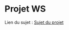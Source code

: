 # Projet WS

Lien du sujet : [Sujet du projet](https://www-inf.telecom-sudparis.eu/SIMBAD/courses/doku.php?id=teaching_assistant:web_services:midterm2021_88)
